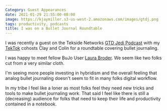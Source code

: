 ```yaml
---
Category: Guest Appearances
date: 2021-01-29 21:55:00-08:00
image: https://kjaymiller.s3-us-west-2.amazonaws.com/images/gtdj.png
tags: productivity, podcasts
title: I was on a Bullet Journal Roundtable
---
```


I was recently a guest on the Tekside Networks [GTD Jedi Podcast](https://www.tekside.net/gtdjedi) with my [TekTok](https://www.tekside.net/tektok) cohosts Clay and Colin for a roundtable covering bullet journaling.

I was happy to meet fellow BuJo User [Laura Broder](https://www.instagram.com/laurabroder/?hl=en). We seem like two folks cut from a very similar cloth. 

I'm seeing more people investing in hybridism and the overall feeling that analog bullet journaling doesn't seem to fit in many folks digital workflow.

In my tribe I feel like a loner as most folks feel they need new tricks and tools to make bullet journaling work. That said I feel like there is still a (decreasing) audience for folks that need to keep their life and productivity contained in a notebook.